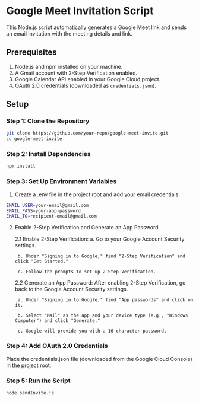 # Google Meet Invitation Script

This Node.js script automatically generates a Google Meet link and sends an email invitation with the meeting details and link.

## Prerequisites

1. Node.js and npm installed on your machine.
2. A Gmail account with 2-Step Verification enabled.
3. Google Calendar API enabled in your Google Cloud project.
4. OAuth 2.0 credentials (downloaded as `credentials.json`).

## Setup

### Step 1: Clone the Repository

```bash
git clone https://github.com/your-repo/google-meet-invite.git
cd google-meet-invite
```

### Step 2: Install Dependencies

```bash
npm install
```

### Step 3: Set Up Environment Variables
1. Create a .env file in the project root and add your email credentials:
    
```bash
EMAIL_USER=your-email@gmail.com
EMAIL_PASS=your-app-password
EMAIL_TO=recipient-email@gmail.com
```

2. Enable 2-Step Verification and Generate an App Password

    2.1 Enable 2-Step Verification:
        a. Go to your Google Account Security settings.

        b. Under "Signing in to Google," find "2-Step Verification" and click "Get Started."

        c. Follow the prompts to set up 2-Step Verification.

    2.2 Generate an App Password:
        After enabling 2-Step Verification, go back to the Google Account Security settings.

        a. Under "Signing in to Google," find "App passwords" and click on it.

        b. Select "Mail" as the app and your device type (e.g., "Windows Computer") and click "Generate."

        c. Google will provide you with a 16-character password.

### Step 4: Add OAuth 2.0 Credentials
Place the credentials.json file (downloaded from the Google Cloud Console) in the project root.

### Step 5: Run the Script

```bash
node sendInvite.js
```
